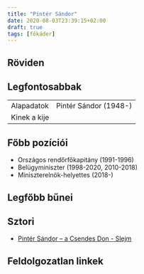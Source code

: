 ```yaml
---
title: "Pintér Sándor"
date: 2020-08-03T23:39:15+02:00
draft: true
tags: [főkáder]
---
```


## Röviden



## Legfontosabbak

|                           |                                                                    |
| :---                      | :----                                                              |
| Alapadatok                | Pintér Sándor (1948-)                                              |
| Kinek a kije              |                                                                    |

## Főbb pozíciói

- Országos rendőrfőkapitány (1991-1996)
- Belügyminiszter (1998-2020, 2010-2018)
- Miniszterelnök-helyettes (2018-)

## Legfőbb bűnei



## Sztori

- [Pintér Sándor – a Csendes Don - Slejm](https://slejm.atlatszo.hu/2016/11/19/pinter-sandor-a-csendes-don/)

## Feldolgozatlan linkek
